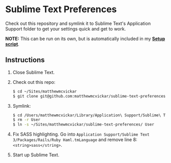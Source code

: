 # Sublime Text Preferences

Check out this repository and symlink it to Sublime Text's Application Support folder to get your settings quick and get to work.

**NOTE:** This can be run on its own, but is automatically included in my **[Setup script](https://github.com/matthewmcvickar/setup)**.

## Instructions

1. Close Sublime Text.

1. Check out this repo:

    ```sh
    $ cd ~/Sites/matthewmcvickar
    $ git clone git@github.com:matthewmcvickar/sublime-text-preferences.git
    ```

1. Symlink:

    ```sh
    $ cd /Users/matthewmcvickar/Library/Application\ Support/Sublime\ Text\ 3/Packages
    $ rm -r User
    $ ln -s ~/Sites/matthewmcvickar/sublime-text-preferences/ User
    ```

1. Fix SASS highlighting. Go into `Application Support/Sublime Text 3/Packages/Rails/Ruby Haml.tmLanguage` and remove line 8: `<string>sass</string>`.

1. Start up Sublime Text.

